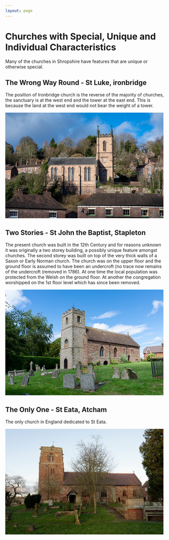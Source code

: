 ```yaml
---
layout: page
---
```


# Churches with Special, Unique and Individual Characteristics

Many of the churches in Shropshire have features that are unique or otherwise special.

## The Wrong Way Round - St Luke, ironbridge

The position of Ironbridge church is the reverse of the majority of churches, the sanctuary is at the west end and the tower at the east end. This is because the land at the west end would not bear the weight of a tower.

![](attachments/2022-02-19_15_44_12_DSC_0207.jpg)

## Two Stories - St John the Baptist, Stapleton

The present church was built in the 12th Century and for reasons unknown it was originally a two storey building, a possibly unique feature amongst churches. The second storey was built on top of the very thick walls of a Saxon or Early Norman church. The church was on the upper floor and the ground floor is assumed to have been an undercroft (no trace now remains of the undercroft (removed in 1786). At one time the local population was protected from the Welsh on the ground floor. At another the congregation worshipped on the 1st floor level which has since been removed.

![](attachments/2020-06-27_13_14_46_DSC_7327.jpg)

## The Only One - St Eata, Atcham

The only church in England dedicated to St Eata.

![](attachments/2020-01-12_15_47_21_DSC_6211.jpg)

